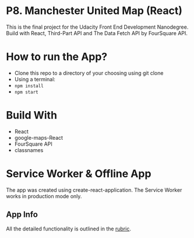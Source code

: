 # P8. Manchester United Map (React)

This is the final project for the Udacity Front End Development Nanodegree. Build with React, Third-Part API and The Data Fetch API by FourSquare API.

# How to run the App?

* Clone this repo to a directory of your choosing using git clone
* Using a terminal:
* `npm install`
* `npm start`

# Build With
* React
* google-maps-React
* FourSquare API
* classnames

# Service Worker & Offline App

The app was created using create-react-application. 
The Service Worker works in production mode only.

## App Info

All the detailed functionality is outlined in the [rubric](https://review.udacity.com/#!/rubrics/1351/view). 